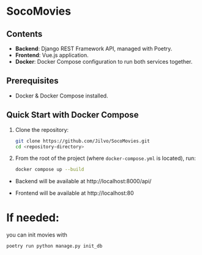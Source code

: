 # SocoMovies

## Contents

- **Backend**: Django REST Framework API, managed with Poetry.
- **Frontend**: Vue.js application.
- **Docker**: Docker Compose configuration to run both services together.


## Prerequisites

- Docker & Docker Compose installed.

## Quick Start with Docker Compose

1. Clone the repository:
   ```bash
   git clone https://github.com/Jilvo/SocoMovies.git
   cd <repository-directory>
   ```

2. From the root of the project (where `docker-compose.yml` is located), run:

   ```bash
   docker compose up --build
   ```

- Backend will be available at http://localhost:8000/api/

- Frontend will be available at http://localhost:80

# If needed:
you can init movies with 
   ```bash
   poetry run python manage.py init_db
   ```